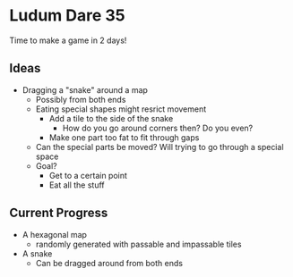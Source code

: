 Ludum Dare 35
=============

Time to make a game in 2 days!

Ideas
-----

* Dragging a "snake" around a map
  * Possibly from both ends
  * Eating special shapes might resrict movement
    * Add a tile to the side of the snake
      * How do you go around corners then? Do you even?
    * Make one part too fat to fit through gaps
  * Can the special parts be moved? Will trying to go through a special space
  * Goal?
    * Get to a certain point
    * Eat all the stuff

Current Progress
----------------

* A hexagonal map
  * randomly generated with passable and impassable tiles
* A snake
  * Can be dragged around from both ends
